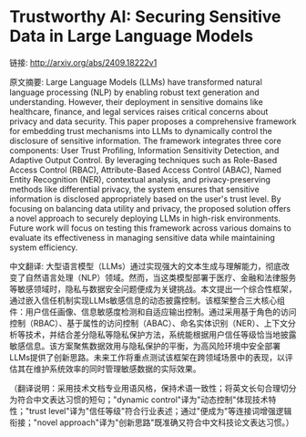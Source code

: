 # Trustworthy AI: Securing Sensitive Data in Large Language Models

链接: http://arxiv.org/abs/2409.18222v1

原文摘要:
Large Language Models (LLMs) have transformed natural language processing
(NLP) by enabling robust text generation and understanding. However, their
deployment in sensitive domains like healthcare, finance, and legal services
raises critical concerns about privacy and data security. This paper proposes a
comprehensive framework for embedding trust mechanisms into LLMs to dynamically
control the disclosure of sensitive information. The framework integrates three
core components: User Trust Profiling, Information Sensitivity Detection, and
Adaptive Output Control. By leveraging techniques such as Role-Based Access
Control (RBAC), Attribute-Based Access Control (ABAC), Named Entity Recognition
(NER), contextual analysis, and privacy-preserving methods like differential
privacy, the system ensures that sensitive information is disclosed
appropriately based on the user's trust level. By focusing on balancing data
utility and privacy, the proposed solution offers a novel approach to securely
deploying LLMs in high-risk environments. Future work will focus on testing
this framework across various domains to evaluate its effectiveness in managing
sensitive data while maintaining system efficiency.

中文翻译:
大型语言模型（LLMs）通过实现强大的文本生成与理解能力，彻底改变了自然语言处理（NLP）领域。然而，当这类模型部署于医疗、金融和法律服务等敏感领域时，隐私与数据安全问题便成为关键挑战。本文提出一个综合性框架，通过嵌入信任机制实现LLMs敏感信息的动态披露控制。该框架整合三大核心组件：用户信任画像、信息敏感度检测和自适应输出控制。通过采用基于角色的访问控制（RBAC）、基于属性的访问控制（ABAC）、命名实体识别（NER）、上下文分析等技术，并结合差分隐私等隐私保护方法，系统能根据用户信任等级恰当地披露敏感信息。该方案聚焦数据效用与隐私保护的平衡，为高风险环境中安全部署LLMs提供了创新思路。未来工作将重点测试该框架在跨领域场景中的表现，以评估其在维护系统效率的同时管理敏感数据的实际效果。

（翻译说明：采用技术文档专业用语风格，保持术语一致性；将英文长句合理切分为符合中文表达习惯的短句；"dynamic control"译为"动态控制"体现技术特性；"trust level"译为"信任等级"符合行业表述；通过"便成为"等连接词增强逻辑衔接；"novel approach"译为"创新思路"既准确又符合中文科技论文表达习惯。）
